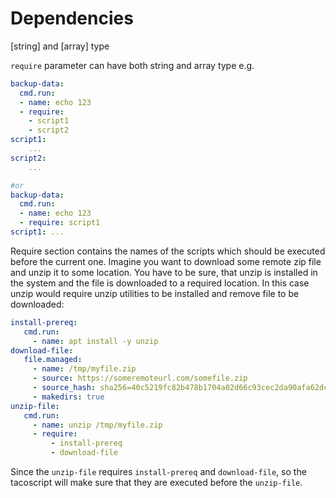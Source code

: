 # Dependencies
[string] and [array] type

`require` parameter can have both string and array type e.g.

```yaml
backup-data:
  cmd.run:
  - name: echo 123
  - require:
    - script1
    - script2
script1:
    ...
script2:
    ...

#or
backup-data:
  cmd.run:
  - name: echo 123
  - require: script1
script1: ...
```

Require section contains the names of the scripts which should be executed before the current one. Imagine you want to download some remote zip file and unzip it to some location. You have to be sure, that unzip is installed in the system and the file is downloaded to a required location. In this case unzip would require unzip utilities to be installed and remove file to be downloaded:

```yaml
install-prereq:
   cmd.run:
     - name: apt install -y unzip
download-file:
   file.managed:
     - name: /tmp/myfile.zip
     - source: https://someremoteurl.com/somefile.zip
     - source_hash: sha256=40c5219fc82b478b1704a02d66c93cec2da90afa62dc18d7af06c6130d9966ed
     - makedirs: true
unzip-file:
   cmd.run:
     - name: unzip /tmp/myfile.zip
     - require:
         - install-prereq
         - download-file
```

Since the `unzip-file` requires `install-prereq` and `download-file`, so the tacoscript will make sure that they are executed before the `unzip-file`.
